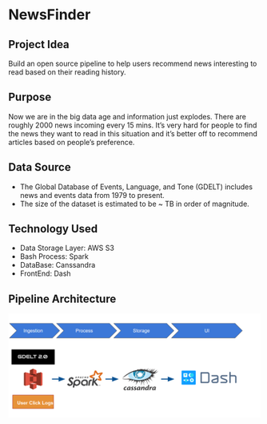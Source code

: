 # NewsFinder
## Project Idea
Build an open source pipeline to help users recommend news interesting to read based on their reading history.  
## Purpose
Now we are in the big data age and information just explodes. There are roughly 2000 news incoming every 15 mins. It’s very hard for people to find the news they want to read in this situation and it’s better off to recommend articles based on people’s preference.  

## Data Source
* The Global Database of Events, Language, and Tone (GDELT) includes news and events data from 1979 to present. 
* The size of the dataset is estimated to be ~ TB in order of magnitude.
## Technology Used
* Data Storage Layer: AWS S3
* Bash Process: Spark
* DataBase: Canssandra
* FrontEnd: Dash
## Pipeline Architecture
![alt text](img/architecture.png)

